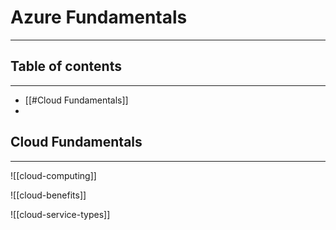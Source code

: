 # Azure Fundamentals
---

## Table of contents
---

- [[#Cloud Fundamentals]]
- 



## Cloud Fundamentals
---

![[cloud-computing]]

![[cloud-benefits]]

![[cloud-service-types]]